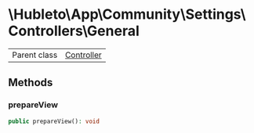 
# \Hubleto\App\Community\Settings\Controllers\General
<table class='table-default dense'>
<tr><td>Parent class</td><td><a href="../../../../Erp/Controller">Controller</a></td></tr></table>


## Methods

### prepareView

```php
public prepareView(): void
```


